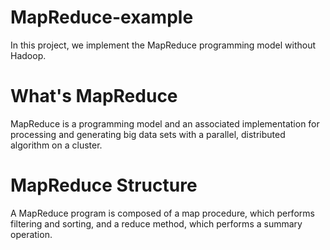 # MapReduce-example
In this project, we implement the MapReduce programming model without Hadoop.

# What's MapReduce
MapReduce is a programming model and an associated implementation for processing and generating big data sets with a parallel, distributed algorithm on a cluster.

# MapReduce Structure
A MapReduce program is composed of a map procedure, which performs filtering and sorting, and a reduce method, which performs a summary operation.
